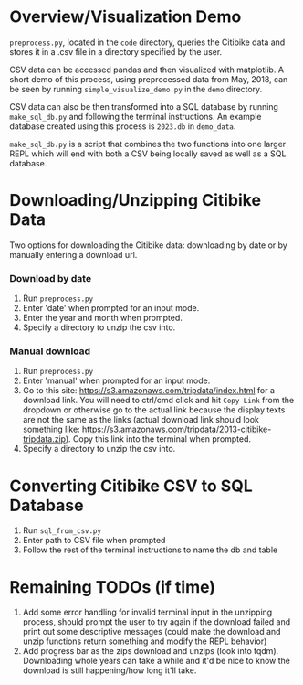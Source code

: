 # Overview/Visualization Demo

`preprocess.py`, located in the `code` directory, queries the Citibike data and stores it in a .csv file in a directory specified by the user.

CSV data can be accessed pandas and then visualized with matplotlib. A short demo of this process, using preprocessed data from May, 2018, can be seen by running `simple_visualize_demo.py` in the `demo` directory.

CSV data can also be then transformed into a SQL database by running `make_sql_db.py` and following the terminal instructions. An example database created using this process is `2023.db` in `demo_data`.

`make_sql_db.py` is a script that combines the two functions into one larger REPL which will end with both a CSV being locally saved as well as a SQL database.

# Downloading/Unzipping Citibike Data

Two options for downloading the Citibike data: downloading by date or by manually entering a download url.

### Download by date

1. Run `preprocess.py`
2. Enter 'date' when prompted for an input mode.
3. Enter the year and month when prompted.
4. Specify a directory to unzip the csv into.

### Manual download

1. Run `preprocess.py`
2. Enter 'manual' when prompted for an input mode.
3. Go to this site: https://s3.amazonaws.com/tripdata/index.html for a download link. You will need to ctrl/cmd click and hit `Copy Link` from the dropdown or otherwise go to the actual link because the display texts are not the same as the links (actual download link should look something like: https://s3.amazonaws.com/tripdata/2013-citibike-tripdata.zip). Copy this link into the terminal when prompted.
4. Specify a directory to unzip the csv into.

# Converting Citibike CSV to SQL Database

1. Run `sql_from_csv.py`
2. Enter path to CSV file when prompted
3. Follow the rest of the terminal instructions to name the db and table

# Remaining TODOs (if time)

1. Add some error handling for invalid terminal input in the unzipping process, should prompt the user to try again if the download failed and print out some descriptive messages (could make the download and unzip functions return something and modify the REPL behavior)
2. Add progress bar as the zips download and unzips (look into tqdm). Downloading whole years can take a while and it'd be nice to know the download is still happening/how long it'll take.
